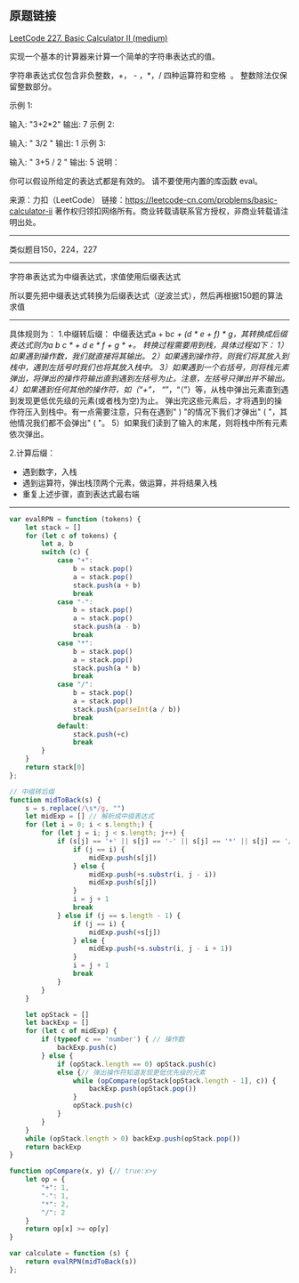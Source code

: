 ## 原题链接

[LeetCode 227. Basic Calculator II (medium)](https://leetcode-cn.com/problems/basic-calculator-ii/)

实现一个基本的计算器来计算一个简单的字符串表达式的值。

字符串表达式仅包含非负整数，+， - ，*，/ 四种运算符和空格  。 整数除法仅保留整数部分。

示例 1:

输入: "3+2*2"
输出: 7
示例 2:

输入: " 3/2 "
输出: 1
示例 3:

输入: " 3+5 / 2 "
输出: 5
说明：

你可以假设所给定的表达式都是有效的。
请不要使用内置的库函数 eval。

来源：力扣（LeetCode）
链接：https://leetcode-cn.com/problems/basic-calculator-ii
著作权归领扣网络所有。商业转载请联系官方授权，非商业转载请注明出处。

---

类似题目150，224，227

---

字符串表达式为中缀表达式，求值使用后缀表达式

所以要先把中缀表达式转换为后缀表达式（逆波兰式），然后再根据150题的算法求值

-----

具体规则为：
1.中缀转后缀：
中缀表达式a + b*c + (d * e + f) * g，其转换成后缀表达式则为a b c * + d e * f  + g * +。
转换过程需要用到栈，具体过程如下：
1）如果遇到操作数，我们就直接将其输出。
2）如果遇到操作符，则我们将其放入到栈中，遇到左括号时我们也将其放入栈中。
3）如果遇到一个右括号，则将栈元素弹出，将弹出的操作符输出直到遇到左括号为止。注意，左括号只弹出并不输出。
4）如果遇到任何其他的操作符，如（“+”， “*”，“（”）等，从栈中弹出元素直到遇到发现更低优先级的元素(或者栈为空)为止。
弹出完这些元素后，才将遇到的操作符压入到栈中。有一点需要注意，只有在遇到" ) "的情况下我们才弹出" ( "，其他情况我们都不会弹出" ( "。
5）如果我们读到了输入的末尾，则将栈中所有元素依次弹出。

2.计算后缀：
- 遇到数字，入栈
- 遇到运算符，弹出栈顶两个元素，做运算，并将结果入栈
- 重复上述步骤，直到表达式最右端

-----

```javascript
var evalRPN = function (tokens) {
    let stack = []
    for (let c of tokens) {
        let a, b
        switch (c) {
            case "+":
                b = stack.pop()
                a = stack.pop()
                stack.push(a + b)
                break
            case "-":
                b = stack.pop()
                a = stack.pop()
                stack.push(a - b)
                break
            case "*":
                b = stack.pop()
                a = stack.pop()
                stack.push(a * b)
                break
            case "/":
                b = stack.pop()
                a = stack.pop()
                stack.push(parseInt(a / b))
                break
            default:
                stack.push(+c)
                break
        }
    }
    return stack[0]
};

// 中缀转后缀
function midToBack(s) {
    s = s.replace(/\s*/g, "")
    let midExp = [] // 解析成中缀表达式
    for (let i = 0; i < s.length;) {
        for (let j = i; j < s.length; j++) {
            if (s[j] == '+' || s[j] == '-' || s[j] == '*' || s[j] == '/') {
                if (j == i) {
                    midExp.push(s[j])
                } else {
                    midExp.push(+s.substr(i, j - i))
                    midExp.push(s[j])
                }
                i = j + 1
                break
            } else if (j == s.length - 1) {
                if (j == i) {
                    midExp.push(+s[j])
                } else {
                    midExp.push(+s.substr(i, j - i + 1))
                }
                i = j + 1
                break
            }
        }
    }

    let opStack = []
    let backExp = []
    for (let c of midExp) {
        if (typeof c == 'number') { // 操作数
            backExp.push(c)
        } else {
            if (opStack.length == 0) opStack.push(c)
            else {// 弹出操作符知道发现更低优先级的元素
                while (opCompare(opStack[opStack.length - 1], c)) {
                    backExp.push(opStack.pop())
                }
                opStack.push(c)
            }
        }
    }
    while (opStack.length > 0) backExp.push(opStack.pop())
    return backExp
}

function opCompare(x, y) {// true:x>y
    let op = {
        "+": 1,
        "-": 1,
        "*": 2,
        "/": 2
    }
    return op[x] >= op[y]
}

var calculate = function (s) {
    return evalRPN(midToBack(s))
};
```

